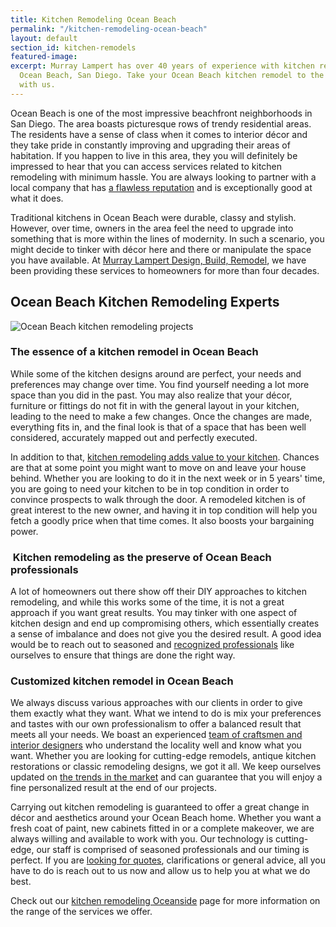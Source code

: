 ```yaml
---
title: Kitchen Remodeling Ocean Beach
permalink: "/kitchen-remodeling-ocean-beach"
layout: default
section_id: kitchen-remodels
featured-image: 
excerpt: Murray Lampert has over 40 years of experience with kitchen remodeling in
  Ocean Beach, San Diego. Take your Ocean Beach kitchen remodel to the next level
  with us.
---
```


Ocean Beach is one of the most impressive beachfront neighborhoods in San Diego. The area boasts picturesque rows of trendy residential areas. The residents have a sense of class when it comes to interior décor and they take pride in constantly improving and upgrading their areas of habitation. If you happen to live in this area, they you will definitely be impressed to hear that you can access services related to kitchen remodeling with minimum hassle. You are always looking to partner with a local company that has <a href="https://www.youtube.com/watch?v=RGn8ISNG-AY&amp;feature=youtu.be">a flawless reputation</a> and is exceptionally good at what it does.

Traditional kitchens in Ocean Beach were durable, classy and stylish. However, over time, owners in the area feel the need to upgrade into something that is more within the lines of modernity. In such a scenario, you might decide to tinker with décor here and there or manipulate the space you have available. At <a href="http://murraylampert.com/about-murray-lampert-design-build-remodel/">Murray Lampert Design, Build, Remodel</a>, we have been providing these services to homeowners for more than four decades.

## Ocean Beach Kitchen Remodeling Experts

![Ocean Beach kitchen remodeling projects](/uploads/keyes-kitchen-remodel-after.jpg)

### The essence of a kitchen remodel in Ocean Beach

While some of the kitchen designs around are perfect, your needs and preferences may change over time. You find yourself needing a lot more space than you did in the past. You may also realize that your décor, furniture or fittings do not fit in with the general layout in your kitchen, leading to the need to make a few changes. Once the changes are made, everything fits in, and the final look is that of a space that has been well considered, accurately mapped out and perfectly executed.

In addition to that, <a href="http://murraylampert.com/san-diego-kitchen-remodeling-services/">kitchen remodeling adds value to your kitchen</a>. Chances are that at some point you might want to move on and leave your house behind. Whether you are looking to do it in the next week or in 5 years' time, you are going to need your kitchen to be in top condition in order to convince prospects to walk through the door. A remodeled kitchen is of great interest to the new owner, and having it in top condition will help you fetch a goodly price when that time comes. It also boosts your bargaining power.

###  Kitchen remodeling as the preserve of Ocean Beach professionals

A lot of homeowners out there show off their DIY approaches to kitchen remodeling, and while this works some of the time, it is not a great approach if you want great results. You may tinker with one aspect of kitchen design and end up compromising others, which essentially creates a sense of imbalance and does not give you the desired result. A good idea would be to reach out to seasoned and <a href="http://murraylampert.com/murray-lampert-recognized-among-north-americas-best">recognized professionals</a> like ourselves to ensure that things are done the right way.

### Customized kitchen remodel in Ocean Beach

We always discuss various approaches with our clients in order to give them exactly what they want. What we intend to do is mix your preferences and tastes with our own professionalism to offer a balanced result that meets all your needs. We boast an experienced <a href="http://murraylampert.com/team-members/">team of craftsmen and interior designers</a> who understand the locality well and know what you want. Whether you are looking for cutting-edge remodels, antique kitchen restorations or classic remodeling designs, we got it all. We keep ourselves updated on <a href="http://murraylampert.com/remodel-your-kitchen-with-these-6-must-have-features-2/">the trends in the market</a> and can guarantee that you will enjoy a fine personalized result at the end of our projects.

Carrying out kitchen remodeling is guaranteed to offer a great change in décor and aesthetics around your Ocean Beach home. Whether you want a fresh coat of paint, new cabinets fitted in or a complete makeover, we are always willing and available to work with you. Our technology is cutting-edge, our staff is comprised of seasoned professionals and our timing is perfect. If you are <a href="http://murraylampert.com/contact/">looking for quotes</a>, clarifications or general advice, all you have to do is reach out to us now and allow us to help you at what we do best.

Check out our <a href="http://murraylampert.com/kitchen-remodeling-oceanside">kitchen remodeling Oceanside</a> page for more information on the range of the services we offer.
